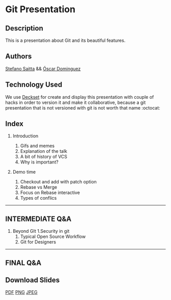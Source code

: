 # Git Presentation

## Description

This is a presentation about Git and its beautiful features.

## Authors

[Stefano Saitta](https://github.com/stefanosaittamrf) && [Óscar Dominguez](https://github.com/dominguezcelada)

## Technology Used

We use [Deckset](https://www.decksetapp.com/) for create and display this presentation with couple of hacks in order to version it and make it collaborative, because a git presentation that is not versioned with git is not worth that name :octocat:

## Index

1. Introduction
	1. Gifs and memes
	1. Explanation of the talk
	1. A bit of history of VCS
	1. Why is important?

1. Demo time
	1. Checkout and add with patch option
	1. Rebase vs Merge
	1. Focus on Rebase interactive
	1. Types of conflics
---
INTERMEDIATE Q&A
---

1. Beyond GIt
	1.Security in git
	1. Typical Open Source Workflow
	1. Git for Designers

---
FINAL Q&A
---

## Download Slides

[PDF]()
[PNG]()
[JPEG]()
